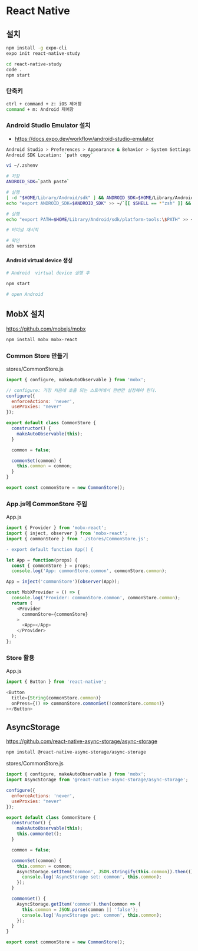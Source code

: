 # React Native

## 설치
```sh
npm install -g expo-cli
expo init react-native-study

cd react-native-study
code .
npm start
```

### 단축키
```sh
ctrl + command + z: iOS 제어창
command + m: Android 제어창
```

### Android Studio Emulator 설치
* https://docs.expo.dev/workflow/android-studio-emulator
```sh
Android Studio > Preferences > Appearance & Behavior > System Settings > SDK Tools > Android SDK Build-Tools 체크
Android SDK Location: `path copy`
```
```sh
vi ~/.zshenv

# 저장
ANDROID_SDK=`path paste`

# 실행
[ -d "$HOME/Library/Android/sdk" ] && ANDROID_SDK=$HOME/Library/Android/sdk || ANDROID_SDK=$HOME/Android/Sdk
echo "export ANDROID_SDK=$ANDROID_SDK" >> ~/`[[ $SHELL == *"zsh" ]] && echo '.zshenv' || echo '.bash_profile'`

# 실행
echo "export PATH=$HOME/Library/Android/sdk/platform-tools:\$PATH" >> ~/`[[ $SHELL == *"zsh" ]] && echo '.zshenv' || echo '.bash_profile'`

# 터미널 재시작

# 확인
adb version
```

#### Android virtual device 생성
```sh
# Android  virtual device 실행 후

npm start

# open Android
```

## MobX 설치
https://github.com/mobxjs/mobx

```sh
npm install mobx mobx-react
```

### Common Store 만들기
stores/CommonStore.js
```js
import { configure, makeAutoObservable } from 'mobx';

// configure: 가장 처음에 호출 되는 스토어에서 한번만 설정해야 한다.
configure({
  enforceActions: 'never',
  useProxies: "never"
});

export default class CommonStore {
  constructor() {
    makeAutoObservable(this);
  }

  common = false;

  commonSet(common) {
    this.common = common;
  }
}

export const commonStore = new CommonStore();
```

### App.js에 CommonStore 주입
App.js
```js
import { Provider } from 'mobx-react';
import { inject, observer } from 'mobx-react';
import { commonStore } from './stores/CommonStore.js';
```
```diff
- export default function App() {
```
```js
let App = function(props) {
  const { commonStore } = props;
  console.log('App: commonStore.common', commonStore.common);
```
```js
App = inject('commonStore')(observer(App));

const MobXProvider = () => {
  console.log('Provider: commonStore.common', commonStore.common);
  return (
    <Provider
      commonStore={commonStore}
    >
      <App></App>
    </Provider>
  );
};
```

### Store 활용
App.js
```js
import { Button } from 'react-native';

<Button
  title={String(commonStore.common)}
  onPress={() => commonStore.commonSet(!commonStore.common)}
></Button>
```

## AsyncStorage
https://github.com/react-native-async-storage/async-storage
```sh
npm install @react-native-async-storage/async-storage
```

stores/CommonStore.js
```js
import { configure, makeAutoObservable } from 'mobx';
import AsyncStorage from '@react-native-async-storage/async-storage';

configure({
  enforceActions: 'never',
  useProxies: "never"
});

export default class CommonStore {
  constructor() {
    makeAutoObservable(this);
    this.commonGet();
  }

  common = false;

  commonSet(common) {
    this.common = common;
    AsyncStorage.setItem('common', JSON.stringify(this.common)).then(() => {
      console.log('AsyncStorage set: common', this.common);
    });
  }

  commonGet() {
    AsyncStorage.getItem('common').then(common => {
      this.common = JSON.parse(common || 'false');
      console.log('AsyncStorage get: common', this.common);
    });
  }
}

export const commonStore = new CommonStore();
```
